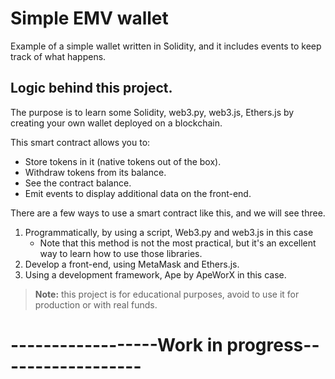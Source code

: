 # Simple EMV wallet

Example of a simple wallet written in Solidity, and it includes events to keep track of what happens.

## Logic behind this project. 

The purpose is to learn some Solidity, web3.py, web3.js, Ethers.js by creating your own wallet deployed on a blockchain. 

This smart contract allows you to:
- Store tokens in it (native tokens out of the box).
- Withdraw tokens from its balance.
- See the contract balance.
- Emit events to display additional data on the front-end.

There are a few ways to use a smart contract like this, and we will see three.

1. Programmatically, by using a script, Web3.py and web3.js in this case 
    - Note that this method is not the most practical, but it's an excellent way to learn how to use those libraries.
1. Develop a front-end, using MetaMask and Ethers.js.
1. Using a development framework, Ape by ApeWorX in this case. 

> **Note:** this project is for educational purposes, avoid to use it for production or with real funds.  

# ------------------Work in progress------------------
